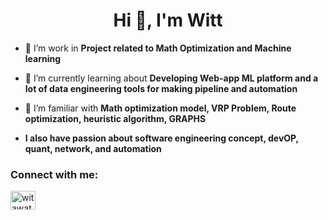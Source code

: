 <h1 align="center">Hi 👋, I'm Witt</h1>


- 🔭 I’m work in **Project related to Math Optimization and Machine learning**

- 🌱 I’m currently learning about **Developing Web-app ML platform and a lot of data engineering tools for making pipeline and automation**

- 📃 I’m familiar with **Math optimization model, VRP Problem, Route optimization, heuristic algorithm, GRAPHS**

- **I also have passion about software engineering concept, devOP, quant, network, and automation**


<h3 align="left">Connect with me:</h3>
<p align="left">
<a href="https://linkedin.com/in/witawat kanhasiri" target="blank"><img align="center" src="https://raw.githubusercontent.com/rahuldkjain/github-profile-readme-generator/master/src/images/icons/Social/linked-in-alt.svg" alt="witawat kanhasiri" height="30" width="40" /></a>
</p>
